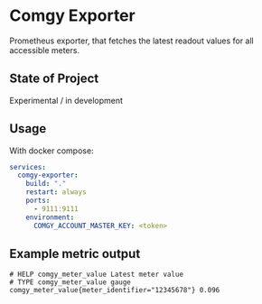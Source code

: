 # Comgy Exporter

Prometheus exporter, that fetches the latest readout values
for all accessible meters.

## State of Project

Experimental / in development


## Usage

With docker compose:

```yml
services:
  comgy-exporter:
    build: "."
    restart: always
    ports:
      - 9111:9111
    environment:
      COMGY_ACCOUNT_MASTER_KEY: <token>
```

## Example metric output

```
# HELP comgy_meter_value Latest meter value
# TYPE comgy_meter_value gauge
comgy_meter_value{meter_identifier="12345678"} 0.096
```
